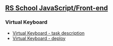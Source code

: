 ## [RS School JavaScript/Front-end](https://rs.school/js/)

### Virtual Keyboard

- [Virtual Keyboard - task description](https://github.com/rolling-scopes-school/tasks/blob/master/tasks/virtual-keyboard/virtual-keyboard-en.md)
- [Virtual Keyboard - deploy](https://imbireva.github.io/virtual-keyboard/)

